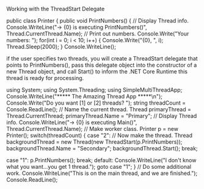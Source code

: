 Working with the ThreadStart Delegate

public class Printer
{
public void PrintNumbers()
{
// Display Thread info.
Console.WriteLine("-> {0} is executing PrintNumbers()",
Thread.CurrentThread.Name);
// Print out numbers.
Console.Write("Your numbers: ");
for(int i = 0; i < 10; i++)
{
Console.Write("{0}, ", i);
Thread.Sleep(2000);
}
Console.WriteLine();


if the
user specifies two threads, you will create a ThreadStart delegate that points to PrintNumbers(), pass
this delegate object into the constructor of a new Thread object, and call Start() to inform the .NET Core
Runtime this thread is ready for processing.

using System;
using System.Threading;
using SimpleMultiThreadApp;
Console.WriteLine("***** The Amazing Thread App *****\n");
Console.Write("Do you want [1] or [2] threads? ");
string threadCount = Console.ReadLine();
// Name the current thread.
Thread primaryThread = Thread.CurrentThread;
primaryThread.Name = "Primary";
// Display Thread info.
Console.WriteLine("-> {0} is executing Main()",
Thread.CurrentThread.Name);
// Make worker class.
Printer p = new Printer();
switch(threadCount)
{
case "2":
// Now make the thread.
Thread backgroundThread =
new Thread(new ThreadStart(p.PrintNumbers));
backgroundThread.Name = "Secondary";
backgroundThread.Start();
break;

case "1":
p.PrintNumbers();
break;
default:
Console.WriteLine("I don't know what you want...you get 1 thread.");
goto case "1";
}
// Do some additional work.
Console.WriteLine("This is on the main thread, and we are finished.");
Console.ReadLine();

